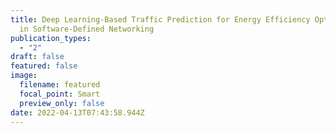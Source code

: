 ```yaml
---
title: Deep Learning-Based Traffic Prediction for Energy Efficiency Optimization
  in Software-Defined Networking
publication_types:
  - "2"
draft: false
featured: false
image:
  filename: featured
  focal_point: Smart
  preview_only: false
date: 2022-04-13T07:43:58.944Z
---
```

